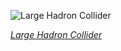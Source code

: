 
![Large Hadron Collider](https://upload.wikimedia.org/wikipedia/commons/thumb/4/46/Views_of_the_LHC_tunnel_sector_3-4%2C_tirage_2.jpg/750px-Views_of_the_LHC_tunnel_sector_3-4%2C_tirage_2.jpg)

*[Large Hadron Collider](https://wikipedia.org/wiki/File:Views_of_the_LHC_tunnel_sector_3-4,_tirage_2.jpg)*
